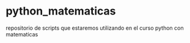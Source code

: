 # python_matematicas
repositorio de scripts que estaremos utilizando en el curso python con matematicas
